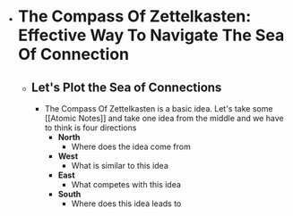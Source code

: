- # The Compass Of Zettelkasten: Effective Way To Navigate The Sea Of Connection
	- ## Let's Plot the Sea of Connections
		- The Compass Of Zettelkasten is a basic idea. Let's take some [[Atomic Notes]] and take one idea from the middle and we have to think is four directions
			- **North**
				- Where does the idea come from
			- **West**
				- What is similar to this idea
			- **East**
				- What competes with this idea
			- **South**
				- Where does this idea leads to